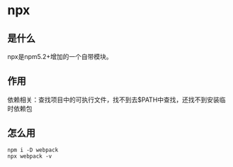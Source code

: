 # npx

## 是什么

npx是npm5.2+增加的一个自带模块。

## 作用

依赖相关：查找项目中的可执行文件，找不到去$PATH中查找，还找不到安装临时依赖包

## 怎么用

````
npm i -D webpack
npx webpack -v
````
